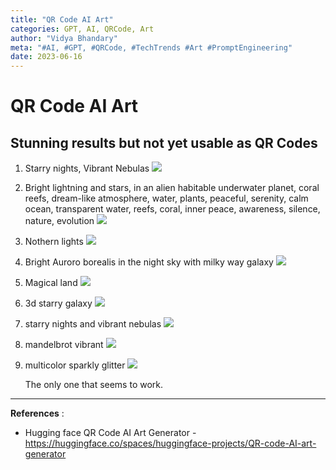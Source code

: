 ```yaml
---
title: "QR Code AI Art"
categories: GPT, AI, QRCode, Art
author: "Vidya Bhandary"
meta: "#AI, #GPT, #QRCode, #TechTrends #Art #PromptEngineering"
date: 2023-06-16
---
```


# QR Code AI Art

## Stunning results but not yet usable as QR Codes

1. Starry nights, Vibrant Nebulas
   ![](https://raw.githubusercontent.com/vidyabhandary/blog/master/images/QRCodeAIArt/0_QRCode_Github.JPG)

2. Bright lightning and stars, in an alien habitable underwater planet, coral reefs, dream-like atmosphere, water, plants, peaceful, serenity, calm ocean, transparent water, reefs, coral, inner peace, awareness, silence, nature, evolution
   ![](https://raw.githubusercontent.com/vidyabhandary/blog/master/images/QRCodeAIArt/1.JPG)

3. Nothern lights
   ![](https://raw.githubusercontent.com/vidyabhandary/blog/master/images/QRCodeAIArt/2.JPG)

4. Bright Auroro borealis in the night sky with milky way galaxy
   ![](https://raw.githubusercontent.com/vidyabhandary/blog/master/images/QRCodeAIArt/3.JPG)

5. Magical land
   ![](https://raw.githubusercontent.com/vidyabhandary/blog/master/images/QRCodeAIArt/4.JPG)

6. 3d starry galaxy
   ![](https://raw.githubusercontent.com/vidyabhandary/blog/master/images/QRCodeAIArt/5.JPG)

7. starry nights and vibrant nebulas
   ![](https://raw.githubusercontent.com/vidyabhandary/blog/master/images/QRCodeAIArt/6.JPG)

8. mandelbrot vibrant
   ![](https://raw.githubusercontent.com/vidyabhandary/blog/master/images/QRCodeAIArt/7.JPG)

9. multicolor sparkly glitter
   ![](https://raw.githubusercontent.com/vidyabhandary/blog/master/images/QRCodeAIArt/8.JPG)

   The only one that seems to work.

---

**References** :

- Hugging face QR Code AI Art Generator - https://huggingface.co/spaces/huggingface-projects/QR-code-AI-art-generator

